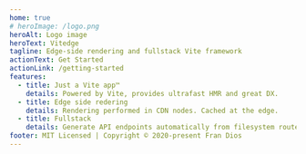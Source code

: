 ```yaml
---
home: true
# heroImage: /logo.png
heroAlt: Logo image
heroText: Vitedge
tagline: Edge-side rendering and fullstack Vite framework
actionText: Get Started
actionLink: /getting-started
features:
  - title: Just a Vite app™
    details: Powered by Vite, provides ultrafast HMR and great DX.
  - title: Edge side redering
    details: Rendering performed in CDN nodes. Cached at the edge.
  - title: Fullstack
    details: Generate API endpoints automatically from filesystem routes.
footer: MIT Licensed | Copyright © 2020-present Fran Dios
---
```

